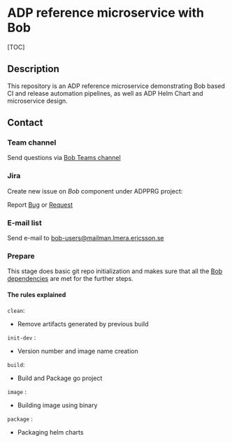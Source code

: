 # ADP reference microservice with Bob

[TOC]

## Description

This repository is an ADP reference microservice demonstrating
Bob based CI and release automation pipelines, as well as
ADP Helm Chart and microservice design.

## Contact

### Team channel

Send questions via [Bob Teams channel](https://teams.microsoft.com/l/channel/19%3a333b862ff4e64327bf7804f945f2fe00%40thread.skype/CICD%2520-%2520Bob%2520Framework%2520and%2520Builders?groupId=f7576b61-67d8-4483-afea-3f6e754486ed&tenantId=92e84ceb-fbfd-47ab-be52-080c6b87953f)

### Jira

Create new issue on _Bob_ component under ADPPRG project:

Report [Bug](https://eteamproject.internal.ericsson.com/secure/CreateIssue.jspa?pid=31101&issuetype=10203)
or [Request](https://eteamproject.internal.ericsson.com/secure/CreateIssue.jspa?pid=31101&issuetype=11001)

### E-mail list

Send e-mail to <bob-users@mailman.lmera.ericsson.se>

### Prepare

This stage does basic git repo initialization and
makes sure that all the
[Bob dependencies](https://gerrit.ericsson.se/plugins/gitiles/adp-cicd/bob/+/master/bob2.0/)
are met for the further steps.

#### The rules explained

`clean`:

* Remove artifacts generated by previous build

`init-dev` :

* Version number and image name creation

`build`:

* Build and Package go project

`image` :

* Building image using binary

`package` :
* Packaging helm charts
